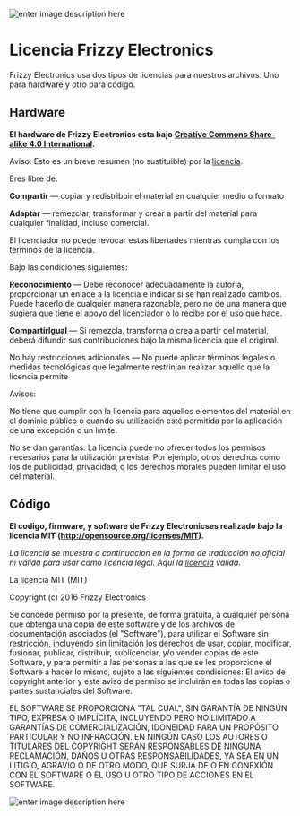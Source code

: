 
![enter image description here](http://i.imgur.com/2UPjinh.jpg)

Licencia Frizzy Electronics 
=================================

Frizzy Electronics usa dos tipos de licencias para nuestros archivos. Uno para hardware y otro para código.

Hardware
---------

**El hardware de Frizzy Electronics esta bajo [Creative Commons Share-alike 4.0 International](http://creativecommons.org/licenses/by-sa/4.0/).**

Aviso: Esto es un breve resumen (no sustituible) por la [licencia](http://creativecommons.org/licenses/by-sa/4.0/legalcode).

Eres libre de:

**Compartir** — copiar y redistribuir el material en cualquier medio o formato

**Adaptar** — remezclar, transformar y crear a partir del material para cualquier finalidad, incluso comercial.

El licenciador no puede revocar estas libertades mientras cumpla con los términos de la licencia.

Bajo las condiciones siguientes:

**Reconocimiento** — Debe reconocer adecuadamente la autoría, proporcionar un enlace a la licencia e indicar si se han realizado cambios. Puede hacerlo de cualquier manera razonable, pero no de una manera que sugiera que tiene el apoyo del licenciador o lo recibe por el uso que hace.

**CompartirIgual** — Si remezcla, transforma o crea a partir del material, deberá difundir sus contribuciones bajo la misma licencia que el original.

No hay restricciones adicionales — No puede aplicar términos legales o medidas tecnológicas que legalmente restrinjan realizar aquello que la licencia permite

Avisos:

No tiene que cumplir con la licencia para aquellos elementos del material en el dominio público o cuando su utilización esté permitida por la aplicación de una excepción o un límite.

No se dan garantías. La licencia puede no ofrecer todos los permisos necesarios para la utilización prevista. Por ejemplo, otros derechos como los de publicidad, privacidad, o los derechos morales pueden limitar el uso del material.


Código
--------

**El codigo, firmware, y software de Frizzy Electronicses realizado bajo la licencia MIT (http://opensource.org/licenses/MIT).**

*La licencia se muestra a continuacion en la forma de  traducción no oficial ni válida para usar como licencia legal. Aquí la [licencia](http://opensource.org/licenses/MIT) valida.*

La licencia MIT (MIT)

Copyright (c) 2016 Frizzy Electronics

Se concede permiso por la presente, de forma gratuita, a cualquier persona que obtenga una copia de este software y de los archivos de documentación asociados (el "Software"), para utilizar el Software sin restricción, incluyendo sin limitación los derechos de usar, copiar, modificar, fusionar, publicar, distribuir, sublicenciar, y/o vender copias de este Software, y para permitir a las personas a las que se les proporcione el Software a hacer lo mismo, sujeto a las siguientes condiciones:
El aviso de copyright anterior y este aviso de permiso se incluirán en todas las copias o partes sustanciales del Software.

EL SOFTWARE SE PROPORCIONA "TAL CUAL", SIN GARANTÍA DE NINGÚN TIPO, EXPRESA O IMPLÍCITA, INCLUYENDO PERO NO LIMITADO A GARANTÍAS DE COMERCIALIZACIÓN, IDONEIDAD PARA UN PROPÓSITO PARTICULAR Y NO INFRACCIÓN. EN NINGÚN CASO LOS AUTORES O TITULARES DEL COPYRIGHT SERÁN RESPONSABLES DE NINGUNA RECLAMACIÓN, DAÑOS U OTRAS RESPONSABILIDADES, YA SEA EN UN LITIGIO, AGRAVIO O DE OTRO MODO, QUE SURJA DE O EN CONEXIÓN CON EL SOFTWARE O EL USO U OTRO TIPO DE ACCIONES EN EL SOFTWARE.

![enter image description here](http://i.imgur.com/xPqG20t.jpg)
